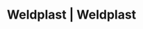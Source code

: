---
Filename: "eshop-products-variant133"
Link: "file:/Users/vinayakpatel/Downloads/www.weldplast.cz/eshop_products_compare/add/eshop-products-variant133"
product_name: "null"
product_id: "null"
title: "Weldplast | Weldplast"
product_desc: ""
product_specs: ""
product_downloads: ""
href: ""
p_desc_2: ""
accessories: ""
similar_products: ""
---